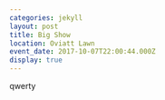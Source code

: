 ```yaml
---
categories: jekyll
layout: post
title: Big Show
location: Oviatt Lawn
event_date: 2017-10-07T22:00:44.000Z
display: true
---
```

qwerty


